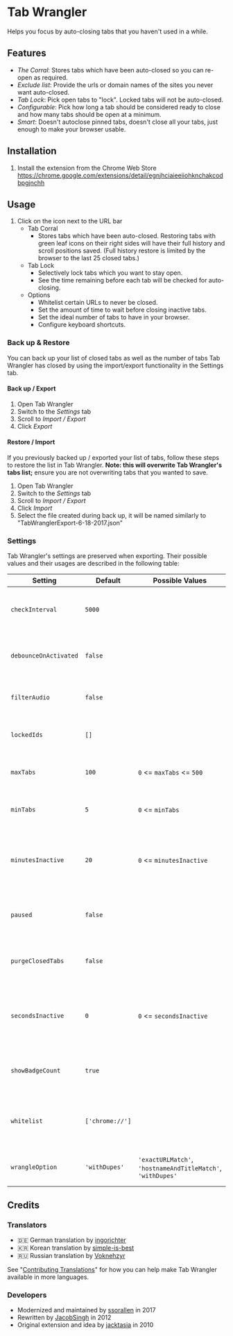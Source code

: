 # Tab Wrangler

Helps you focus by auto-closing tabs that you haven't used in a while.

## Features

* *The Corral*: Stores tabs which have been auto-closed so you can re-open as required.
* *Exclude list*: Provide the urls or domain names of the sites you never want auto-closed.
* *Tab Lock*: Pick open tabs to "lock".  Locked tabs will not be auto-closed.
* *Configurable*: Pick how long a tab should be considered ready to close and how many tabs should
  be open at a minimum.
* *Smart*: Doesn't autoclose pinned tabs, doesn't close all your tabs, just enough to make your
  browser usable.

## Installation

1. Install the extension from the Chrome Web Store https://chrome.google.com/extensions/detail/egnjhciaieeiiohknchakcodbpgjnchh

## Usage

1. Click on the icon next to the URL bar
    * Tab Corral
      * Stores tabs which have been auto-closed. Restoring tabs with green leaf icons on their right
        sides will have their full history and scroll positions saved. (Full history restore is
        limited by the browser to the last 25 closed tabs.)
    * Tab Lock
      * Selectively lock tabs which you want to stay open.
      * See the time remaining before each tab will be checked for auto-closing.
    * Options
      * Whitelist certain URLs to never be closed.
      * Set the amount of time to wait before closing inactive tabs.
      * Set the ideal number of tabs to have in your browser.
      * Configure keyboard shortcuts.

### Back up & Restore

You can back up your list of closed tabs as well as the number of tabs Tab Wrangler has closed by
using the import/export functionality in the Settings tab.

#### Back up / Export

1. Open Tab Wrangler
2. Switch to the *Settings* tab
3. Scroll to *Import / Export*
4. Click *Export*

#### Restore / Import

If you previously backed up / exported your list of tabs, follow these steps to restore the list in
Tab Wrangler. **Note: this will overwrite Tab Wrangler's tabs list;** ensure you are not overwriting
tabs that you wanted to save.

1. Open Tab Wrangler
2. Switch to the *Settings* tab
3. Scroll to *Import / Export*
4. Click *Import*
5. Select the file created during back up, it will be named similarly to
   "TabWranglerExport-6-18-2017.json"

### Settings

Tab Wrangler's settings are preserved when exporting. Their possible values and their usages are
described in the following table:

| Setting               | Default         | Possible Values   | Description |
| --------------------- | --------------- | ----------------- | ----------- |
| `checkInterval`       | `5000`          |                   | How often Tab Wrangler should check for stale tabs to close (in milliseconds) |
| `debounceOnActivated` | `false`         |                   | Whether to wait 1 second before resetting the active tab's timer |
| `filterAudio`         | `false`         |                   | Whether to prevent auto-closing tabs that are playing audio |
| `lockedIds`           | `[]`            |                   | Array of tab IDs that have been explicitly locked by the user |
| `maxTabs`             | `100`           | `0` <= `maxTabs` <= `500` | Maximum number of tabs to keep in the tab list |
| `minTabs`             | `5`             | `0` <= `minTabs`          | Auto-close tabs only if there are more than this number open |
| `minutesInactive`     | `20`            | `0` <= `minutesInactive`          | How much time (+ `secondsInactive`) before a tab is considered "stale" and ready to close |
| `paused`              | `false`         |                   | Whether TabWrangler is paused (shouldn't count down) |
| `purgeClosedTabs`     | `false`         |                   | Whether to empty the closed tab list when the browser closes |
| `secondsInactive`     | `0`             | `0` <= `secondsInactive`          | How much time (+ `minutesInactive`) before a tab is considered "stale" and ready to close |
| `showBadgeCount`      | `true`          |                   | Whether to show the length of the closed tab list as a badge on the URL bar icon |
| `whitelist`           | `['chrome://']` |                   | Array of patterns to check against.  If a tab's URL matches a pattern, the tab is never locked |
| `wrangleOption`       | `'withDupes'`   | `'exactURLMatch'`, `'hostnameAndTitleMatch'`, `'withDupes'` | How to handle duplicate entries in the closed tabs list |

## Credits

### Translators

* 🇩🇪 German translation by [ingorichter](https://github.com/ingorichter)
* 🇰🇷 Korean translation by [simple-is-best](https://github.com/simple-is-best)
* 🇷🇺 Russian translation by [Voknehzyr](https://github.com/Voknehzyr)

See "[Contributing Translations](CONTRIBUTING.md#contributing-translations)" for how you can help
make Tab Wrangler available in more languages.

### Developers

* Modernized and maintained by [ssorallen](https://github.com/ssorallen) in 2017
* Rewritten by [JacobSingh](https://github.com/jacobSingh) in 2012
* Original extension and idea by [jacktasia](https://github.com/jacktasia) in 2010
